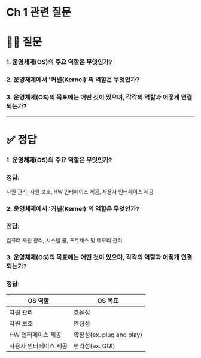 # Ch 1 관련 질문

# 🧑‍💻 질문

### **1. 운영체제(OS)의 주요 역할은 무엇인가?**

### **2. 운영체제에서 '커널(Kernel)'의 역할은 무엇인가?**

### **3. 운영체제(OS)의 목표에는 어떤 것이 있으며, 각각의 역할과 어떻게 연결되는가?**

---

# ✅ 정답

### **1. 운영체제(OS)의 주요 역할은 무엇인가?**

### **정답:**

자원 관리, 자원 보호, HW 인터페이스 제공, 사용자 인터페이스 제공

### **2. 운영체제에서 '커널(Kernel)'의 역할은 무엇인가?**

### **정답:**

컴퓨터 자원 관리, 시스템 콜, 프로세스 및 메모리 관리

### **3. 운영체제(OS)의 목표에는 어떤 것이 있으며, 각각의 역할과 어떻게 연결되는가?**

### **정답:**

| **OS 역할**            | **OS 목표**               |
| ---------------------- | ------------------------- |
| 자원 관리              | 효율성                    |
| 자원 보호              | 안정성                    |
| HW 인터페이스 제공     | 확장성(ex. plug and play) |
| 사용자 인터페이스 제공 | 편리성(ex. GUI)           |
